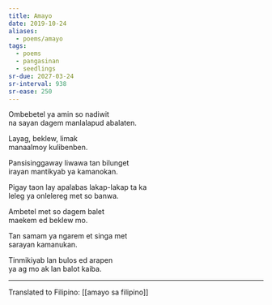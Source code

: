 ```yaml
---
title: Amayo
date: 2019-10-24
aliases:
  - poems/amayo
tags:
  - poems
  - pangasinan
  - seedlings
sr-due: 2027-03-24
sr-interval: 938
sr-ease: 250
---
```

Ombebetel ya amin so nadiwit  
na sayan dagem manlalapud abalaten.

Layag, beklew, limak  
manaalmoy kulibenben.

Pansisinggaway liwawa tan bilunget  
irayan mantikyab ya kamanokan.

Pigay taon lay apalabas lakap-lakap ta ka  
leleg ya onlelereg met so banwa.

Ambetel met so dagem balet  
maekem ed beklew mo.

Tan samam ya ngarem et singa met  
sarayan kamanukan.

Tinmikiyab lan bulos ed arapen  
ya ag mo ak lan balot kaiba.

***
Translated to Filipino: [[amayo sa filipino]]